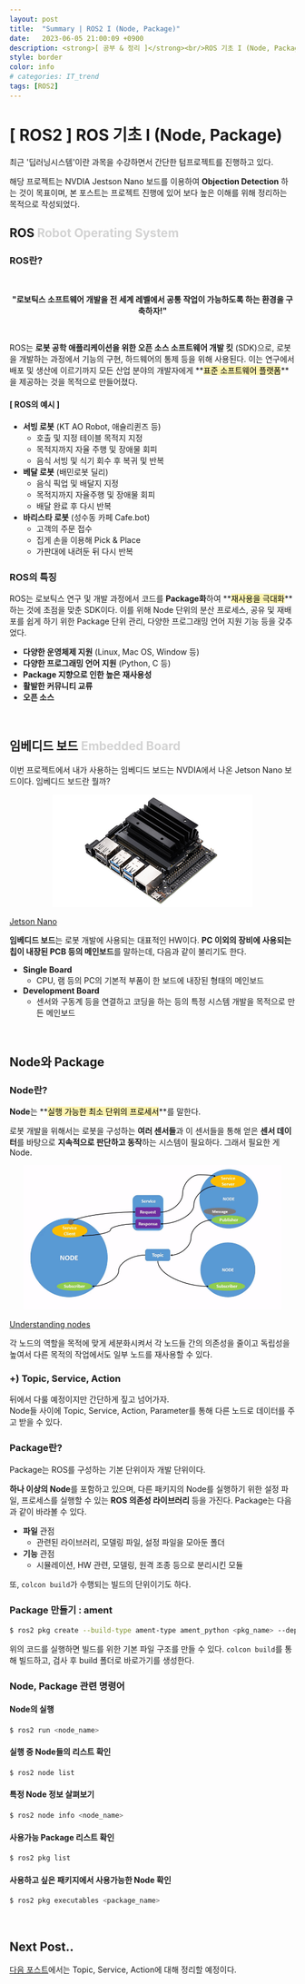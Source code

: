 ```yaml
---
layout: post
title:  "Summary | ROS2 I (Node, Package)"
date:   2023-06-05 21:00:09 +0900
description: <strong>[ 공부 & 정리 ]</strong><br/>ROS 기초 I (Node, Package)
style: border
color: info
# categories: IT_trend
tags: [ROS2]
---
```

# [ ROS2 ] ROS 기초 I (Node, Package)

최근 '딥러닝시스템'이란 과목을 수강하면서 간단한 텀프로젝트를 진행하고 있다. 

해당 프로젝트는 NVDIA Jestson Nano 보드를 이용하여 **Objection Detection** 하는 것이 목표이며, 본 포스트는 프로젝트 진행에 있어 보다 높은 이해를 위해 정리하는 목적으로 작성되었다. 

## ROS <font color='lightgray'>Robot Operating System</font>

<h3 class='line-mark-blue'>ROS란?</h3>

<br>

<p align='center' font-size='120%'><strong>"로보틱스 소프트웨어 개발을 
전 세계 레벨에서 공통 작업이 가능하도록 하는 환경을 구축하자!"</strong>
</p>

<br>

ROS는 **로봇 공학 애플리케이션을 위한 오픈 소스 소프트웨어 개발 킷** (SDK)으로, 로봇을 개발하는 과정에서 기능의 구현, 하드웨어의 통제 등을 위해 사용된다. 이는 연구에서 배포 및 생산에 이르기까지 모든 산업 분야의 개발자에게 **<mark style='background-color: #fff5b1'>표준 소프트웨어 플랫폼</mark>**을 제공하는 것을 목적으로 만들어졌다. 

#### [ ROS의 예시 ]
- **서빙 로봇** (KT AO Robot, 애슐리퀸즈 등)
  - 호출 및 지정 테이블 목적지 지정
  - 목적지까지 자율 주행 및 장애물 회피
  - 음식 서빙 및 식기 회수 후 복귀 및 반복
- **베달 로봇** (배민로봇 딜리)
  - 음식 픽업 및 배달지 지정
  - 목적지까지 자율주행 및 장애물 회피
  - 배달 완료 후 다시 반복
- **바리스타 로봇** (성수동 카페 Cafe.bot)
  - 고객의 주문 접수
  - 집게 손을 이용해 Pick & Place
  - 가판대에 내려둔 뒤 다시 반복


<h3 class='line-mark-blue'>ROS의 특징</h3>

ROS는 로보틱스 연구 및 개발 과정에서 코드를 **Package화**하여 **<mark style='background-color: #fff5b1'>재사용을 극대화</mark>**하는 것에 초점을 맞춘 SDK이다. 이를 위해 Node 단위의 분산 프로세스, 공유 및 재배포를 쉽게 하기 위한 Package 단위 관리, 다양한 프로그래밍 언어 지원 기능 등을 갖추었다. 

- **다양한 운영체제 지원** (Linux, Mac OS, Window 등)
- **다양한 프로그래밍 언어 지원** (Python, C 등)
- **Package 지향으로 인한 높은 재사용성**
- **활발한 커뮤니티 교류**
- **오픈 소스**

<br>

## 임베디드 보드 <font color='lightgray'>Embedded Board</font>

이번 프로젝트에서 내가 사용하는 임베디드 보드는 NVDIA에서 나온 Jetson Nano 보드이다. 임베디드 보드란 뭘까?

<p align='center'><img src='/assets/img/ros/jetson_nano.jpeg' width='70%'><figcaption><a href='https://www.nvidia.com/ko-kr/autonomous-machines/embedded-systems/jetson-nano/product-development/'>Jetson Nano</a></figcaption></p>

**임베디드 보드**는 로봇 개발에 사용되는 대표적인 HW이다. **PC 이외의 장비에 사용되는 칩이 내장된 PCB 등의 메인보드**를 말하는데, 다음과 같이 불리기도 한다.

- **Single Board**
  - CPU, 램 등의 PC의 기본적 부품이 한 보드에 내장된 형태의 메인보드
- **Development Board**
  - 센서와 구동계 등을 연결하고 코딩을 하는 등의 특정 시스템 개발을 목적으로 만든 메인보드

<br>

## Node와 Package
<h3 class='line-mark-blue'>Node란?</h3>

**Node**는 **<mark style='background-color: #fff5b1'>실행 가능한 최소 단위의 프로세서</mark>**를 말한다. 

로봇 개발을 위해서는 로봇을 구성하는 **여러 센서들**과 이 센서들을 통해 얻은 **센서 데이터**를 바탕으로 **지속적으로 판단하고 동작**하는 시스템이 필요하다. 그래서 필요한 게 Node.

<p align='center'><img src='/assets/img/ros/Nodes-TopicandService.gif' width='90%'><figcaption><a href='https://docs.ros.org/en/foxy/Tutorials/Beginner-CLI-Tools/Understanding-ROS2-Nodes/Understanding-ROS2-Nodes.html'>Understanding nodes</a></figcaption></p>


각 노드의 역할을 목적에 맞게 세분화시켜서 각 노드들 간의 의존성을 줄이고 독립성을 높여서 다른 목적의 작업에서도 일부 노드를 재사용할 수 있다.

### +) Topic, Service, Action
뒤에서 다룰 예정이지만 간단하게 짚고 넘어가자.<br/>
Node들 사이에 Topic, Service, Action, Parameter를 통해 다른 노드로 데이터를 주고 받을 수 있다. 


<h3 class='line-mark-blue'>Package란?</h3>

Package는 ROS를 구성하는 기본 단위이자 개발 단위이다. 

**하나 이상의 Node**를 포함하고 있으며, 다른 패키지의 Node를 실행하기 위한 설정 파일, 프로세스를 실행할 수 있는 **ROS 의존성 라이브러리** 등을 가진다. Package는 다음과 같이 바라볼 수 있다. 

- **파일** 관점
  - 관련된 라이브러리, 모델링 파일, 설정 파일을 모아둔 폴더
- **기능** 관점
  - 시뮬레이션, HW 관련, 모델링, 원격 조종 등으로 분리시킨 모듈

또, <code>colcon build</code>가 수행되는 빌드의 단위이기도 하다.


<h3 class='line-mark-blue'>Package 만들기 : ament</h3>

```bash
$ ros2 pkg create --build-type ament-type ament_python <pkg_name> --dependencies rclpy <dependency>
```

위의 코드를 실행하면 빌드를 위한 기본 파일 구조를 만들 수 있다. <code>colcon build</code>를 통해 빌드하고, 검사 후 build 폴더로 바로가기를 생성한다.


<h3 class='line-mark-blue'>Node, Package 관련 명령어</h3>

#### Node의 실행

```bash
$ ros2 run <node_name>
```
#### 실행 중 Node들의 리스트 확인

```bash
$ ros2 node list
```
#### 특정 Node 정보 살펴보기

```bash
$ ros2 node info <node_name>
```
#### 사용가능 Package 리스트 확인

```bash
$ ros2 pkg list
```

#### 사용하고 싶은 패키지에서 사용가능한 Node 확인

```bash
$ ros2 pkg executables <package_name>
```




<br>

## Next Post..
[다음 포스트](https://seul1230.github.io/it_trend/2023-06-06-ROS2-topic-service-action/)에서는 Topic, Service, Action에 대해 정리할 예정이다. 